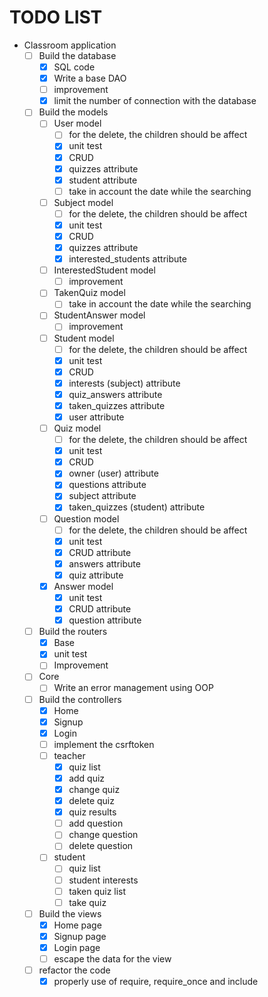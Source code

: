 # TODO LIST
- Classroom application
	- [ ] Build the database
		- [x] SQL code
		- [x] Write a base DAO
		- [ ] improvement
		- [x] limit the number of connection with the database
	- [ ] Build the models
		- [ ] User model
			- [ ] for the delete, the children should be affect
			- [x] unit test
			- [x] CRUD
			- [x] quizzes attribute
			- [x] student attribute
			- [ ] take in account the date while the searching
		- [ ] Subject model
			- [ ] for the delete, the children should be affect
			- [x] unit test
			- [x] CRUD
			- [x] quizzes attribute
			- [x] interested_students attribute
		- [ ] InterestedStudent model
			- [ ] improvement
		- [ ] TakenQuiz model
			- [ ] take in account the date while the searching
		- [ ] StudentAnswer model
			- [ ] improvement 
		- [ ] Student model
			- [ ] for the delete, the children should be affect
			- [x] unit test
			- [x] CRUD
			- [x] interests (subject) attribute
			- [x] quiz_answers attribute
			- [x] taken_quizzes attribute
			- [x] user attribute
		- [ ] Quiz model
			- [ ] for the delete, the children should be affect
			- [x] unit test
			- [x] CRUD
			- [x] owner (user) attribute
			- [x] questions attribute
			- [x] subject attribute
			- [x] taken_quizzes (student) attribute
		- [ ] Question model
			- [ ] for the delete, the children should be affect
			- [x] unit test
			- [x] CRUD attribute
			- [x] answers attribute
			- [x] quiz attribute
		- [x] Answer model
			- [x] unit test
			- [x] CRUD attribute
			- [x] question attribute
	- [ ] Build the routers
		- [x] Base
		- [x] unit test
		- [ ] Improvement
	- [ ] Core
		- [ ] Write an error management using OOP
	- [ ] Build the controllers
		- [x] Home
		- [x] Signup
		- [x] Login
		- [ ] implement the csrftoken
		- [ ] teacher
			- [x] quiz list
			- [x] add quiz
			- [x] change quiz
			- [x] delete quiz
			- [x] quiz results
			- [ ] add question
			- [ ] change question
			- [ ] delete question
		- [ ] student
			- [ ] quiz list
			- [ ] student interests
			- [ ] taken quiz list
			- [ ] take quiz
	- [ ] Build the views
		- [x] Home page
		- [x] Signup page
		- [x] Login page
		- [ ] escape the data for the view
	- [ ] refactor the code
		- [x] properly use of require, require_once and include